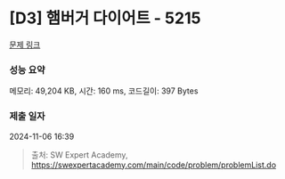 # [D3] 햄버거 다이어트 - 5215 

[문제 링크](https://swexpertacademy.com/main/code/problem/problemDetail.do?contestProbId=AWT-lPB6dHUDFAVT) 

### 성능 요약

메모리: 49,204 KB, 시간: 160 ms, 코드길이: 397 Bytes

### 제출 일자

2024-11-06 16:39



> 출처: SW Expert Academy, https://swexpertacademy.com/main/code/problem/problemList.do